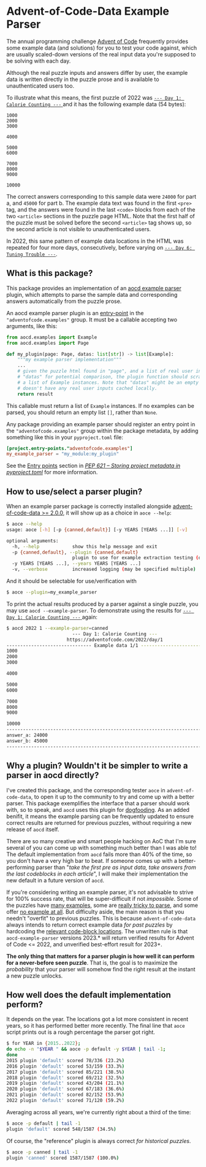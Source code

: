 Advent-of-Code-Data Example Parser
==================================

The annual programming challenge [Advent of Code](https://adventofcode.com/) frequently provides some example data (and solutions) for you to test your code against, which are usually scaled-down versions of the real input data you're supposed to be solving with each day.

Although the real puzzle inputs and answers differ by user, the example data is written directly in the puzzle prose and is available to unauthenticated users too.

To illustrate what this means, the first puzzle of 2022 was [`--- Day 1: Calorie Counting ---`
](https://adventofcode.com/2022/day/1) and it has the following example data (54 bytes):

```
1000
2000
3000

4000

5000
6000

7000
8000
9000

10000
```

The correct answers corresponding to this sample data were `24000` for part a, and `45000` for part b. The example data text was found in the first `<pre>` tag, and the answers were found in the last `<code>` blocks from each of the two `<article>` sections in the puzzle page HTML. Note that the first half of the puzzle must be solved before the second `<article>` tag shows up, so the second article is not visible to unauthenticated users.

In 2022, this same pattern of example data locations in the HTML was repeated for four more days, consecutively, before varying on [`--- Day 6: Tuning Trouble ---`](https://adventofcode.com/2022/day/6).


What is this package?
---------------------

This package provides an implementation of an [aocd example parser](https://github.com/wimglenn/advent-of-code-data/blob/main/aocd/examples.py) plugin, which attempts to parse the sample data and corresponding answers automatically from the puzzle prose.

An aocd example parser plugin is an [entry-point](https://packaging.python.org/en/latest/specifications/entry-points/) in the `"adventofcode.examples"` group. It must be a callable accepting two arguments, like this:

```python
from aocd.examples import Example
from aocd.examples import Page

def my_plugin(page: Page, datas: list[str]) -> list[Example]:
    """my example parser implementation"""
    ...
    # given the puzzle html found in "page", and a list of real user inputs found in
    # "datas" for potential comparison, the plugin function should scrape and return
    # a list of Example instances. Note that "datas" might be an empty list, if aocd
    # doesn't have any real user inputs cached locally.
    return result
```

This callable must return a list of `Example` instances. If no examples can be parsed, you should return an empty list `[]`, rather than `None`.

Any package providing an example parser should register an entry point in the `"adventofcode.examples"` group within the package metadata, by adding something like this in your `pyproject.toml` file:
```toml
[project.entry-points."adventofcode.examples"]
my_example_parser = "my_module:my_plugin"
```

See the [Entry points](https://peps.python.org/pep-0621/#entry-points) section in [_PEP 621 – Storing project metadata in pyproject.toml_](https://peps.python.org/pep-0621) for more information.

How to use/select a parser plugin?
----------------------------------

When an example parser package is correctly installed alongside [advent-of-code-data >= 2.0.0](https://github.com/wimglenn/advent-of-code-data), it will show up as a choice in `aoce --help`:

```bash
$ aoce --help
usage: aoce [-h] [-p {canned,default}] [-y YEARS [YEARS ...]] [-v]

optional arguments:
  -h, --help            show this help message and exit
  -p {canned,default}, --plugin {canned,default}
                        plugin to use for example extraction testing (default: canned)
  -y YEARS [YEARS ...], --years YEARS [YEARS ...]
  -v, --verbose         increased logging (may be specified multiple)
```

And it should be selectable for use/verification with

```bash
$ aoce --plugin=my_example_parser
```

To print the actual results produced by a parser against a single puzzle, you may use `aocd --example-parser`. To demonstrate using the results for [`--- Day 1: Calorie Counting ---`
](https://adventofcode.com/2022/day/1) again:

```bash
$ aocd 2022 1 --example-parser=canned
                        --- Day 1: Calorie Counting ---
                      https://adventofcode.com/2022/day/1
------------------------------- Example data 1/1 -------------------------------
1000
2000
3000

4000

5000
6000

7000
8000
9000

10000
--------------------------------------------------------------------------------
answer_a: 24000
answer_b: 45000
--------------------------------------------------------------------------------
```


Why a plugin? Wouldn't it be simpler to write a parser in aocd directly?
------------------------------------------------------------------------

I've created this package, and the corresponding tester `aoce` in `advent-of-code-data`, to open it up to the community to try and come up with a better parser.
This package exemplifies the interface that a parser should work with, so to speak, and `aocd` uses this plugin for [dogfooding](https://en.wikipedia.org/wiki/Eating_your_own_dog_food). As an added benifit, it means the example parsing can be frequently updated to ensure correct results are returned for previous puzzles, without requiring a new release of `aocd` itself.

There are so many creative and smart people hacking on AoC that I'm sure several of you can come up with something much better than I was able to!
The default implementation from `aocd` fails more than 40% of the time, so you don't have a very high bar to beat.
If someone comes up with a better-performing parser than "_take the first pre as input data, take answers from the last codeblocks in each article_", I will make their implementation the new default in a future version of `aocd`.

If you're considering writing an example parser, it's not advisable to strive for 100% success rate, that will be super-difficult if not _impossible_.
Some of the puzzles have [many examples](https://adventofcode.com/2020/day/15), some are [really tricky to parse](https://adventofcode.com/2018/day/15), and some offer [no example at all](https://adventofcode.com/2018/day/21).
But difficulty aside, the main reason is that you needn't "overfit" to previous puzzles.
This is because `advent-of-code-data` always intends to return correct example data _for past puzzles_ by hardcoding the [relevant code-block locations](https://github.com/wimglenn/aocd-example-parser/blob/main/aocd_example_parser/examples.json). The unwritten rule is that `aocd-example-parser` versions 2023.* will return verified results for Advent of Code <= 2022, and unverified best-effort result for 2023+.

**The only thing that matters for a parser plugin is how well it can perform for a never-before seen puzzle**.
That is, the goal is to maximize the _probability_ that your parser will somehow find the right result at the instant a new puzzle unlocks.


How well does the default implementation perform?
-------------------------------------------------

It depends on the year.
The locations got a lot more consistent in recent years, so it has performed better more recently.
The final line that `aoce` script prints out is a rough percentage the parser got right.

```bash
$ for YEAR in {2015..2022};
do echo -n "$YEAR " && aoce -p default -y $YEAR | tail -1;
done
2015 plugin 'default' scored 78/336 (23.2%)
2016 plugin 'default' scored 53/159 (33.3%)
2017 plugin 'default' scored 85/221 (38.5%)
2018 plugin 'default' scored 69/212 (32.5%)
2019 plugin 'default' scored 43/204 (21.1%)
2020 plugin 'default' scored 67/183 (36.6%)
2021 plugin 'default' scored 82/152 (53.9%)
2022 plugin 'default' scored 71/120 (59.2%)
```

Averaging across all years, we're currently right about a third of the time:

```bash
$ aoce -p default | tail -1
plugin 'default' scored 548/1587 (34.5%)
```

Of course, the "reference" plugin is always correct _for historical puzzles_.

```bash
$ aoce -p canned | tail -1
plugin 'canned' scored 1587/1587 (100.0%)
```
